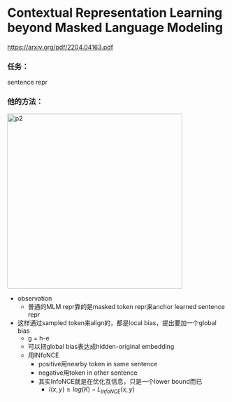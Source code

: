 # Contextual Representation Learning beyond Masked Language Modeling

https://arxiv.org/pdf/2204.04163.pdf

### 任务：

sentence repr

### 他的方法：

<img src="https://p.ipic.vip/zxuvwr.png" alt="p2" width="400"/>

* observation
  * 普通的MLM repr靠的是masked token repr来anchor learned sentence repr
* 这样通过sampled token来align的，都是local bias，提出要加一个global bias
  * g = h-e
  * 可以把global bias表达成hidden-original embedding
  * 用INfoNCE
    * positive用nearby token in same sentence
    * negative用token in other sentence
    * 其实InfoNCE就是在优化互信息，只是一个lower bound而已
      * $I(x,y) \ge log(K)-L_{InfoNCE}(x,y)$
